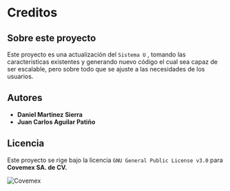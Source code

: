 # Creditos

## Sobre este proyecto 
Este proyecto es una actualización del `Sistema U` , tomando las caracteristicas
existentes y generando nuevo código el cual sea capaz de ser escalable, pero 
sobre todo que se ajuste a las necesidades de los usuarios.

## Autores

* **Daniel Martinez Sierra**
* **Juan Carlos Aguilar Patiño** 


## Licencia
Este proyecto se rige bajo la licencia `GNU General Public License v3.0` para 
**Covemex SA. de CV.**

![Covemex](/alternative-logo.jpg)
